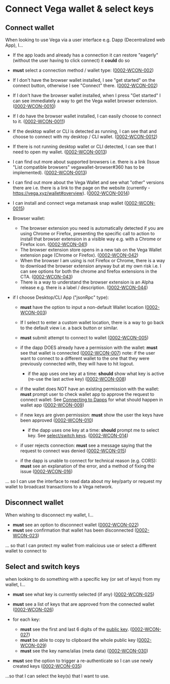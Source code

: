 # Connect Vega wallet & select keys

## Connect wallet

When looking to use Vega via a user interface e.g. Dapp (Decentralized web App), I...

- If the app loads and already has a connection it can restore "eagerly" (without the user having to click connect) it **could** do so
- **must** select a connection method / wallet type: (<a name="0002-WCON-002" href="#0002-WCON-002">0002-WCON-002</a>)
- If I don't have the browser wallet installed, I see "get started" on the connect button, otherwise I see "Connect" there. (<a name="0002-WCON-002" href="#0002-WCON-002">0002-WCON-002</a>)
- If I don't have the browser wallet installed, when I press "Get started" I can see immediately a way to get the Vega wallet browser extension. (<a name="0002-WCON-0010" href="#0002-WCON-0010">0002-WCON-0010</a>)
- If I do have the browser wallet installed, I can easily choose to connect to it. (<a name="0002-WCON-0011" href="#0002-WCON-0011">0002-WCON-0011</a>)
- If the desktop wallet or CLI is detected as running, I can see that and choose to connect with my desktop / CLI wallet. (<a name="0002-WCON-0012" href="#0002-WCON-0012">0002-WCON-0012</a>)
- If there is not running desktop wallet or CLI detected, I can see that I need to open my wallet. (<a name="0002-WCON-0013" href="#0002-WCON-0013">0002-WCON-0013</a>)
- I can find out more about supported browsers i.e. there is a link (Issue "List compatible browsers" vegawallet-browser#360 has to be implemented). (<a name="0002-WCON-0013" href="#0002-WCON-0013">0002-WCON-0013</a>)
- I can find out more about the Vega Wallet and see what "other" versions there are i.e. there is a link to the page on the website (currently - https://vega.xyz/wallet#overview). (<a name="0002-WCON-0014" href="#0002-WCON-0014">0002-WCON-0014</a>)
- I can install and connect vega metamask snap wallet (<a name="0002-WCON-0015" href="#0002-WCON-0015">0002-WCON-0015</a>)

- Browser wallet:

  - The browser extension you need is automatically detected if you are using Chrome or Firefox, presenting the specific call to action to install that browser extension in a visible way e.g. with a Chrome or Firefox icon. (<a name="0002-WCON-041" href="#0002-WCON-041">0002-WCON-041</a>)
  - The browser extension store opens in a new tab on the Vega Wallet extension page (Chrome or Firefox). (<a name="0002-WCON-042" href="#0002-WCON-042">0002-WCON-042</a>)
  - When the browser I am using is not Firefox or Chrome, there is a way to download the browser extension anyway but at my own risk i.e. I can see options for both the chrome and firefox extensions in the CTA. (<a name="0002-WCON-043" href="#0002-WCON-043">0002-WCON-043</a>)
  - There is a way to understand the browser extension is an Alpha release e.g. there is a label / description. (<a name="0002-WCON-044" href="#0002-WCON-044">0002-WCON-044</a>)

- if I choose Desktop/CLI App ("jsonRpc" type):

  - **must** have the option to input a non-default Wallet location (<a name="0002-WCON-003" href="#0002-WCON-003">0002-WCON-003</a>)
  - If I select to enter a custom wallet location, there is a way to go back to the default view i.e. a back button or similar.
  - **must** submit attempt to connect to wallet (<a name="0002-WCON-005" href="#0002-WCON-005">0002-WCON-005</a>)

  - if the dapp DOES already have a permission with the wallet: **must** see that wallet is connected (<a name="0002-WCON-007" href="#0002-WCON-007">0002-WCON-007</a>) note: if the user want to connect to a different wallet to the one that they were previously connected with, they will have to hit logout.

    - if the app uses one key at a time: **should** show what key is active (re-use the last active key) (<a name="0002-WCON-008" href="#0002-WCON-008">0002-WCON-008</a>)

  - if the wallet does NOT have an existing permission with the wallet: **must** prompt user to check wallet app to approve the request to connect wallet: See [Connecting to Dapps](0002-WCON-connect_vega_wallet.md#connect-wallet) for what should happen in wallet app (<a name="0002-WCON-009" href="#0002-WCON-009">0002-WCON-009</a>)

  - if new keys are given permission: **must** show the user the keys have been approved (<a name="0002-WCON-010" href="#0002-WCON-010">0002-WCON-010</a>)

    - if the dapp uses one key at a time: **should** prompt me to select key. See [select/switch keys](#select-and-switch-keys). (<a name="0002-WCON-014" href="#0002-WCON-014">0002-WCON-014</a>)

  - if user rejects connection: **must** see a message saying that the request to connect was denied (<a name="0002-WCON-015" href="#0002-WCON-015">0002-WCON-015</a>)

  - if the dapp is unable to connect for technical reason (e.g. CORS): **must** see an explanation of the error, and a method of fixing the issue (<a name="0002-WCON-016" href="#0002-WCON-016">0002-WCON-016</a>)

... so I can use the interface to read data about my key/party or request my wallet to broadcast transactions to a Vega network.

## Disconnect wallet

When wishing to disconnect my wallet, I...

- **must** see an option to disconnect wallet (<a name="0002-WCON-022" href="#0002-WCON-022">0002-WCON-022</a>)
- **must** see confirmation that wallet has been disconnected (<a name="0002-WCON-023" href="#0002-WCON-023">0002-WCON-023</a>)

... so that I can protect my wallet from malicious use or select a different wallet to connect to

## Select and switch keys

when looking to do something with a specific key (or set of keys) from my wallet, I...

- **must** see what key is currently selected (if any) (<a name="0002-WCON-025" href="#0002-WCON-025">0002-WCON-025</a>)
- **must** see a list of keys that are approved from the connected wallet (<a name="0002-WCON-026" href="#0002-WCON-026">0002-WCON-026</a>)

- for each key:

  - **must** see the first and last 6 digits of the [public key](DATA-data_display.md#public-keys). (<a name="0002-WCON-027" href="#0002-WCON-027">0002-WCON-027</a>)
  - **must** be able to copy to clipboard the whole public key (<a name="0002-WCON-029" href="#0002-WCON-029">0002-WCON-029</a>)
  - **must** see the key name/alias (meta data) (<a name="0002-WCON-030" href="#0002-WCON-030">0002-WCON-030</a>)

- **must** see the option to trigger a re-authenticate so I can use newly created keys (<a name="0002-WCON-035" href="#0002-WCON-035">0002-WCON-035</a>)

...so that I can select the key(s) that I want to use.
